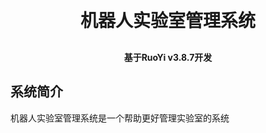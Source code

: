 <h1 align="center" style="margin: 30px 0 30px; font-weight: bold;">机器人实验室管理系统</h1>
<h4 align="center">基于RuoYi v3.8.7开发</h4>

## 系统简介
机器人实验室管理系统是一个帮助更好管理实验室的系统